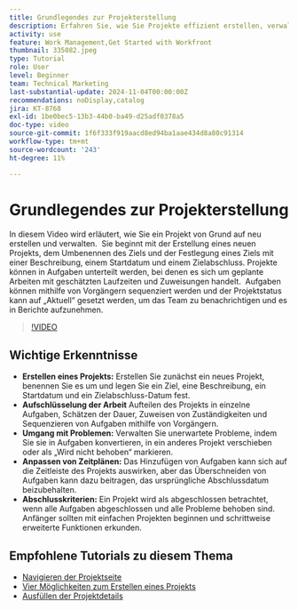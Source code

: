 ```yaml
---
title: Grundlegendes zur Projekterstellung
description: Erfahren Sie, wie Sie Projekte effizient erstellen, verwalten und abschließen, mit unerwarteten Problemen umgehen und für Einsteiger freundliche Tipps zur Beherrschung wichtiger Projektmanagement-Funktionen finden. ​
activity: use
feature: Work Management,Get Started with Workfront
thumbnail: 335082.jpeg
type: Tutorial
role: User
level: Beginner
team: Technical Marketing
last-substantial-update: 2024-11-04T00:00:00Z
recommendations: noDisplay,catalog
jira: KT-8768
exl-id: 1be0bec5-13b3-44b0-ba49-d25adf0378a5
doc-type: video
source-git-commit: 1f6f333f919aacd8ed94ba1aae434d8a80c91314
workflow-type: tm+mt
source-wordcount: '243'
ht-degree: 11%

---
```


# Grundlegendes zur Projekterstellung

In diesem Video wird erläutert, wie Sie ein Projekt von Grund auf neu erstellen und verwalten. &#x200B; Sie beginnt mit der Erstellung eines neuen Projekts, dem Umbenennen des Ziels und der Festlegung eines Ziels mit einer Beschreibung, einem Startdatum und einem Zielabschluss. Projekte können in Aufgaben unterteilt werden, bei denen es sich um geplante Arbeiten mit geschätzten Laufzeiten und Zuweisungen handelt. &#x200B; Aufgaben können mithilfe von Vorgängern sequenziert werden und der Projektstatus kann auf „Aktuell“ gesetzt werden, um das Team zu benachrichtigen und es in Berichte aufzunehmen. &#x200B;


>[!VIDEO](https://video.tv.adobe.com/v/335082/?quality=12&learn=on&enablevpops)

## Wichtige Erkenntnisse

* **Erstellen eines Projekts:** Erstellen Sie zunächst ein neues Projekt, benennen Sie es um und legen Sie ein Ziel, eine Beschreibung, ein Startdatum und ein Zielabschluss-Datum fest.
* **Aufschlüsselung der Arbeit** Aufteilen des Projekts in einzelne Aufgaben, Schätzen der Dauer, Zuweisen von Zuständigkeiten und Sequenzieren von Aufgaben mithilfe von Vorgängern. &#x200B;
* **Umgang mit Problemen:** Verwalten Sie unerwartete Probleme, indem Sie sie in Aufgaben konvertieren, in ein anderes Projekt verschieben oder als „Wird nicht behoben“ markieren. &#x200B;
* **Anpassen von Zeitplänen:** Das Hinzufügen von Aufgaben kann sich auf die Zeitleiste des Projekts auswirken, aber das Überschneiden von Aufgaben kann dazu beitragen, das ursprüngliche Abschlussdatum beizubehalten. &#x200B;
* **Abschlusskriterien:** Ein Projekt wird als abgeschlossen betrachtet, wenn alle Aufgaben abgeschlossen und alle Probleme behoben sind. &#x200B; Anfänger sollten mit einfachen Projekten beginnen und schrittweise erweiterte Funktionen erkunden. &#x200B;


## Empfohlene Tutorials zu diesem Thema

* [Navigieren der Projektseite](/help/manage-work/projects/navigate-the-project-page.md)
* [Vier Möglichkeiten zum Erstellen eines Projekts](/help/manage-work/projects/understand-other-ways-to-create-projects.md)
* [Ausfüllen der Projektdetails](/help/manage-work/projects/fill-in-the-project-details.md)

